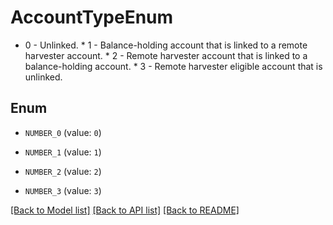 # AccountTypeEnum

* 0 - Unlinked. * 1 - Balance-holding account that is linked to a remote harvester account. * 2 - Remote harvester account that is linked to a balance-holding account. * 3 - Remote harvester eligible account that is unlinked. 

## Enum

* `NUMBER_0` (value: `0`)

* `NUMBER_1` (value: `1`)

* `NUMBER_2` (value: `2`)

* `NUMBER_3` (value: `3`)

[[Back to Model list]](../README.md#documentation-for-models) [[Back to API list]](../README.md#documentation-for-api-endpoints) [[Back to README]](../README.md)


